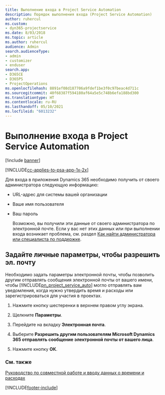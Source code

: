 ```yaml
---
title: Выполнение входа в Project Service Automation
description: Порядок выполнения входа (Project Service Automation)
author: ruhercul
ms.custom:
- dyn365-projectservice
ms.date: 8/03/2018
ms.topic: article
ms.author: ruhercul
audience: Admin
search.audienceType:
- admin
- customizer
- enduser
search.app:
- D365CE
- D365PS
- ProjectOperations
ms.openlocfilehash: 8891ef08d187706a9fdef1be3f0c97beac4d711c
ms.sourcegitcommit: 40f68387f594180af64a5e5c748b6efa188bd300
ms.translationtype: HT
ms.contentlocale: ru-RU
ms.lasthandoff: 05/10/2021
ms.locfileid: "6013232"
---
```

# <a name="sign-in-to-project-service-automation"></a>Выполнение входа в Project Service Automation

[!include [banner](../includes/psa-now-project-operations.md)]

[!INCLUDE[cc-applies-to-psa-app-1x-2x](../includes/cc-applies-to-psa-app-1x-2x.md)]

Для входа в приложения Dynamics 365 необходимо получить от своего администратора следующую информацию:  
  
- URL-адрес для системы вашей организации  
  
- Ваше имя пользователя  
  
- Ваш пароль  
  
  Возможно, вы получили эти данные от своего администратора по электронной почте. Если у вас нет этих данных или при выполнении входа возникает проблема, см. раздел [Как найти администратора или специалиста по поддержке](/dynamics365/customerengagement/on-premises/basics/find-administrator-support).  
  
## <a name="set-your-personal-options-to-allow-email"></a>Задайте личные параметры, чтобы разрешить эл. почту  
 Необходимо задать параметры электронной почты, чтобы позволить другим отправлять сообщения электронной почты от вашего имени, чтобы [!INCLUDE[pn_project_service_auto](../includes/pn-project-service-auto.md)] могло отправлять вам уведомления, когда нужно утвердить время и расходы или зарегистрироваться для участия в проектах.  
  
1.  Нажмите кнопку шестеренки в верхнем правом углу экрана.  
  
2.  Щелкните **Параметры**.  
  
3.  Перейдите на вкладку **Электронная почта**.  
  
4.  Выберите **Разрешить другим пользователям Microsoft Dynamics 365 отправлять сообщение электронной почты от вашего лица**.  
  
5.  Нажмите кнопку **ОК**.  
  
### <a name="see-also"></a>См. также  
 [Руководство по совместной работе и вводу данных о времени и расходах](../psa/time-expense-collaboration-guide.md)


[!INCLUDE[footer-include](../includes/footer-banner.md)]